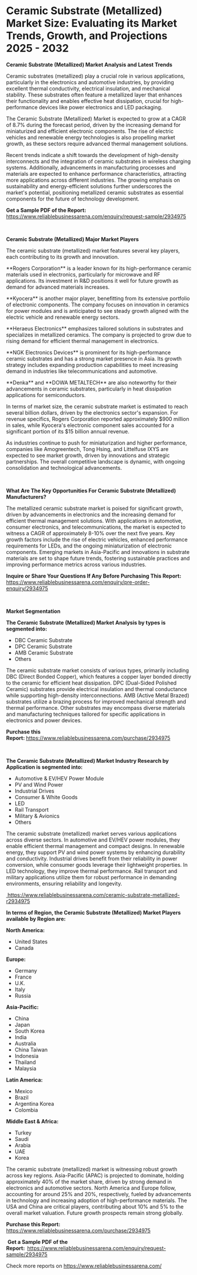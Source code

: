 <p><h1>Ceramic Substrate (Metallized) Market Size: Evaluating its Market Trends, Growth, and Projections 2025 - 2032</h1></p><p><strong>Ceramic Substrate (Metallized) Market Analysis and Latest Trends</strong></p>
<p><p>Ceramic substrates (metallized) play a crucial role in various applications, particularly in the electronics and automotive industries, by providing excellent thermal conductivity, electrical insulation, and mechanical stability. These substrates often feature a metallized layer that enhances their functionality and enables effective heat dissipation, crucial for high-performance devices like power electronics and LED packaging.</p><p>The Ceramic Substrate (Metallized) Market is expected to grow at a CAGR of 8.7% during the forecast period, driven by the increasing demand for miniaturized and efficient electronic components. The rise of electric vehicles and renewable energy technologies is also propelling market growth, as these sectors require advanced thermal management solutions. </p><p>Recent trends indicate a shift towards the development of high-density interconnects and the integration of ceramic substrates in wireless charging systems. Additionally, advancements in manufacturing processes and materials are expected to enhance performance characteristics, attracting more applications across different industries. The growing emphasis on sustainability and energy-efficient solutions further underscores the market's potential, positioning metallized ceramic substrates as essential components for the future of technology development.</p></p>
<p><strong>Get a Sample PDF of the Report:&nbsp;</strong> <a href="https://www.reliablebusinessarena.com/enquiry/request-sample/2934975?utm_campaign=3263&utm_medium=2&utm_source=Github&utm_content=ia&utm_term=13032025&utm_id=ceramic-substrate-metallized">https://www.reliablebusinessarena.com/enquiry/request-sample/2934975</a></p>
<p>&nbsp;</p>
<p><strong>Ceramic Substrate (Metallized) Major Market Players</strong></p>
<p><p>The ceramic substrate (metallized) market features several key players, each contributing to its growth and innovation. </p><p>**Rogers Corporation** is a leader known for its high-performance ceramic materials used in electronics, particularly for microwave and RF applications. Its investment in R&D positions it well for future growth as demand for advanced materials increases.</p><p>**Kyocera** is another major player, benefitting from its extensive portfolio of electronic components. The company focuses on innovation in ceramics for power modules and is anticipated to see steady growth aligned with the electric vehicle and renewable energy sectors.</p><p>**Heraeus Electronics** emphasizes tailored solutions in substrates and specializes in metallized ceramics. The company is projected to grow due to rising demand for efficient thermal management in electronics.</p><p>**NGK Electronics Devices** is prominent for its high-performance ceramic substrates and has a strong market presence in Asia. Its growth strategy includes expanding production capabilities to meet increasing demand in industries like telecommunications and automotive.</p><p>**Denka** and **DOWA METALTECH** are also noteworthy for their advancements in ceramic substrates, particularly in heat dissipation applications for semiconductors.</p><p>In terms of market size, the ceramic substrate market is estimated to reach several billion dollars, driven by the electronics sector's expansion. For revenue specifics, Rogers Corporation reported approximately $900 million in sales, while Kyocera's electronic component sales accounted for a significant portion of its $15 billion annual revenue. </p><p>As industries continue to push for miniaturization and higher performance, companies like Amogreentech, Tong Hsing, and Littelfuse IXYS are expected to see market growth, driven by innovations and strategic partnerships. The overall competitive landscape is dynamic, with ongoing consolidation and technological advancements.</p></p>
<p>&nbsp;</p>
<p><strong>What Are The Key Opportunities For Ceramic Substrate (Metallized) Manufacturers?</strong></p>
<p><p>The metallized ceramic substrate market is poised for significant growth, driven by advancements in electronics and the increasing demand for efficient thermal management solutions. With applications in automotive, consumer electronics, and telecommunications, the market is expected to witness a CAGR of approximately 8-10% over the next five years. Key growth factors include the rise of electric vehicles, enhanced performance requirements for LEDs, and the ongoing miniaturization of electronic components. Emerging markets in Asia-Pacific and innovations in substrate materials are set to shape future trends, fostering sustainable practices and improving performance metrics across various industries.</p></p>
<p><strong>Inquire or Share Your Questions If Any Before Purchasing This Report:</strong> <a href="https://www.reliablebusinessarena.com/enquiry/pre-order-enquiry/2934975?utm_campaign=3263&utm_medium=2&utm_source=Github&utm_content=ia&utm_term=13032025&utm_id=ceramic-substrate-metallized">https://www.reliablebusinessarena.com/enquiry/pre-order-enquiry/2934975</a></p>
<p>&nbsp;</p>
<p><strong>Market Segmentation</strong></p>
<p><strong>The Ceramic Substrate (Metallized) Market Analysis by types is segmented into:</strong></p>
<p><ul><li>DBC Ceramic Substrate</li><li>DPC Ceramic Substrate</li><li>AMB Ceramic Substrate</li><li>Others</li></ul></p>
<p><p>The ceramic substrate market consists of various types, primarily including DBC (Direct Bonded Copper), which features a copper layer bonded directly to the ceramic for efficient heat dissipation. DPC (Dual-Sided Polished Ceramic) substrates provide electrical insulation and thermal conductance while supporting high-density interconnections. AMB (Active Metal Brazed) substrates utilize a brazing process for improved mechanical strength and thermal performance. Other substrates may encompass diverse materials and manufacturing techniques tailored for specific applications in electronics and power devices.</p></p>
<p><strong>Purchase this Report:&nbsp;</strong><a href="https://www.reliablebusinessarena.com/purchase/2934975?utm_campaign=3263&utm_medium=2&utm_source=Github&utm_content=ia&utm_term=13032025&utm_id=ceramic-substrate-metallized">https://www.reliablebusinessarena.com/purchase/2934975</a></p>
<p>&nbsp;</p>
<p><strong>The Ceramic Substrate (Metallized) Market Industry Research by Application is segmented into:</strong></p>
<p><ul><li>Automotive & EV/HEV Power Module</li><li>PV and Wind Power</li><li>Industrial Drives</li><li>Consumer & White Goods</li><li>LED</li><li>Rail Transport</li><li>Military & Avionics</li><li>Others</li></ul></p>
<p><p>The ceramic substrate (metallized) market serves various applications across diverse sectors. In automotive and EV/HEV power modules, they enable efficient thermal management and compact designs. In renewable energy, they support PV and wind power systems by enhancing durability and conductivity. Industrial drives benefit from their reliability in power conversion, while consumer goods leverage their lightweight properties. In LED technology, they improve thermal performance. Rail transport and military applications utilize them for robust performance in demanding environments, ensuring reliability and longevity.</p></p>
<p><a href="https://www.reliablebusinessarena.com/ceramic-substrate-metallized-r2934975?utm_campaign=3263&utm_medium=2&utm_source=Github&utm_content=ia&utm_term=13032025&utm_id=ceramic-substrate-metallized">&nbsp;https://www.reliablebusinessarena.com/ceramic-substrate-metallized-r2934975</a></p>
<p><strong>In terms of Region, the Ceramic Substrate (Metallized) Market Players available by Region are:</strong></p>
<p>
    <p> <strong> North America: </strong>
        <ul>
            <li>United States</li>
            <li>Canada</li>
        </ul>
        </p> 
    <p> <strong> Europe: </strong>
        <ul>
            <li>Germany</li>
            <li>France</li>
            <li>U.K.</li>
            <li>Italy</li>
            <li>Russia</li>
        </ul>
        </p> 
    <p> <strong> Asia-Pacific: </strong>
        <ul>
            <li>China</li>
            <li>Japan</li>
            <li>South Korea</li>
            <li>India</li>
            <li>Australia</li>
            <li>China Taiwan</li>
            <li>Indonesia</li>
            <li>Thailand</li>
            <li>Malaysia</li>
        </ul>
        </p> 
    <p> <strong> Latin America: </strong>
        <ul>
            <li>Mexico</li>
            <li>Brazil</li>
            <li>Argentina Korea</li>
            <li>Colombia</li>
        </ul>
        </p> 
    <p> <strong> Middle East & Africa: </strong>
        <ul>
            <li>Turkey</li>
            <li>Saudi</li>
            <li>Arabia</li>
            <li>UAE</li>
            <li>Korea</li>
        </ul>
    </p>
    </p>
<p><p>The ceramic substrate (metallized) market is witnessing robust growth across key regions. Asia-Pacific (APAC) is projected to dominate, holding approximately 40% of the market share, driven by strong demand in electronics and automotive sectors. North America and Europe follow, accounting for around 25% and 20%, respectively, fueled by advancements in technology and increasing adoption of high-performance materials. The USA and China are critical players, contributing about 10% and 5% to the overall market valuation. Future growth prospects remain strong globally.</p></p>
<p><strong>Purchase this Report: </strong><a href="https://www.reliablebusinessarena.com/purchase/2934975?utm_campaign=3263&utm_medium=2&utm_source=Github&utm_content=ia&utm_term=13032025&utm_id=ceramic-substrate-metallized">https://www.reliablebusinessarena.com/purchase/2934975</a></p>
<p>&nbsp;<strong>Get a Sample PDF of the Report:&nbsp;&nbsp;</strong><a href="https://www.reliablebusinessarena.com/enquiry/request-sample/2934975?utm_campaign=3263&utm_medium=2&utm_source=Github&utm_content=ia&utm_term=13032025&utm_id=ceramic-substrate-metallized">https://www.reliablebusinessarena.com/enquiry/request-sample/2934975</a></p>
<p><strong></strong></p>
<p>Check more reports on <a href="https://www.reliablebusinessarena.com/?utm_campaign=3263&utm_medium=2&utm_source=Github&utm_content=ia&utm_term=13032025&utm_id=ceramic-substrate-metallized">https://www.reliablebusinessarena.com/</a></p>